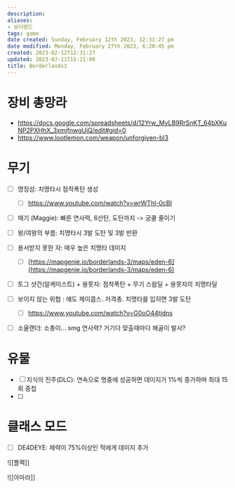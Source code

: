 ```yaml
---
description:
aliases: 
- 보더랜드
tags: game 
date created: Sunday, February 12th 2023, 12:31:27 pm
date modified: Monday, February 27th 2023, 6:20:45 pm
created: 2023-02-12T12:31:27
updated: 2023-07-11T15:21:09
title: Borderlands3
---
```


# 장비 총망라

- https://docs.google.com/spreadsheets/d/12Yrw_MyLB9RrSnKT_64bXKuNP2PXHhX_3xmjfnwgUiQ/edit#gid=0
- https://www.lootlemon.com/weapon/unforgiven-bl3


# 무기

- [ ] 명징성: 치명타시 점착폭탄 생성  
	- [ ] https://www.youtube.com/watch?v=wrWThl-0cBI
- [ ] 매기 (Maggie): 빠른 연사력, 6산탄, 도탄까지 -> 궁쿨 줄이기  
- [ ] 왕/여왕의 부름: 치명타시 3발 도탄 및 3발 반환  
- [ ] 용서받지 못한 자: 매우 높은 치명타 데미지 
	- [ ] [https://mapgenie.io/borderlands-3/maps/eden-6](https://mapgenie.io/borderlands-3/maps/eden-6)  
- [ ] 토그 샷건(알케미스트) + 용못자: 점착폭탄 + 무기 스왑딜 + 용못자의 치명타딜
- [ ] 보이지 않는 위협 : 얘도 제이콥스. 저격총. 치명타를 입히면 3발 도탄 
	- [ ] https://www.youtube.com/watch?v=G0oO44tjdns
- [ ] 소울랜더: 소총이… smg 연사력?  거기다 맞출때마다 해골이 발사?


# 유물

- [ ] 지식의 진주(DLC): 연속으로 명중에 성공하면 데미지가 1%씩 증가하며 최대 15회 중첩
- [ ] 


# 클래스 모드

- [ ] DE4DEYE: 체력이 75%이상인 적에게 데미지 추가


![[플랙]]


![[아마라]]
